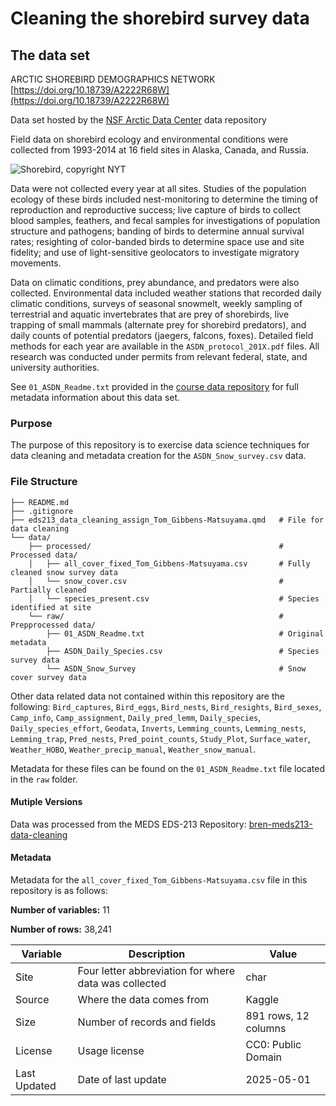 # Cleaning the shorebird survey data 


## The data set

ARCTIC SHOREBIRD DEMOGRAPHICS NETWORK [https://doi.org/10.18739/A2222R68W](https://doi.org/10.18739/A2222R68W)

Data set hosted by the [NSF Arctic Data Center](https://arcticdata.io) data repository 

Field data on shorebird ecology and environmental conditions were collected from 1993-2014 at 16 field sites in Alaska, Canada, and Russia.

![Shorebird, copyright NYT](https://static01.nyt.com/images/2017/09/10/nyregion/10NATURE1/10NATURE1-superJumbo.jpg?quality=75&auto=webp)

Data were not collected every year at all sites. Studies of the population ecology of these birds included nest-monitoring to determine the timing of reproduction and reproductive success; live capture of birds to collect blood samples, feathers, and fecal samples for investigations of population structure and pathogens; banding of birds to determine annual survival rates; resighting of color-banded birds to determine space use and site fidelity; and use of light-sensitive geolocators to investigate migratory movements. 

Data on climatic conditions, prey abundance, and predators were also collected. Environmental data included weather stations that recorded daily climatic conditions, surveys of seasonal snowmelt, weekly sampling of terrestrial and aquatic invertebrates that are prey of shorebirds, live trapping of small mammals (alternate prey for shorebird predators), and daily counts of potential predators (jaegers, falcons, foxes). Detailed field methods for each year are available in the `ASDN_protocol_201X.pdf` files. All research was conducted under permits from relevant federal, state, and university authorities.

See `01_ASDN_Readme.txt` provided in the [course data repository](https://github.com/UCSB-Library-Research-Data-Services/bren-meds213-spring-2024-class-data) for full metadata information about this data set.

### Purpose 
The purpose of this repository is to exercise data science techniques for data cleaning and metadata creation for the `ASDN_Snow_survey.csv` data. 

### File Structure

```
├── README.md
├── .gitignore
├── eds213_data_cleaning_assign_Tom_Gibbens-Matsuyama.qmd   # File for data cleaning
└── data/
    ├── processed/                                          # Processed data/
    │   ├── all_cover_fixed_Tom_Gibbens-Matsuyama.csv       # Fully cleaned snow survey data
    │   └── snow_cover.csv                                  # Partially cleaned
    │   └── species_present.csv                             # Species identified at site 
    └── raw/                                                # Prepprocessed data/
        ├── 01_ASDN_Readme.txt                              # Original metadata
        ├── ASDN_Daily_Species.csv                          # Species survey data
        └── ASDN_Snow_Survey                                # Snow cover survey data
```
Other data related data not contained within this repository are the following: `Bird_captures`, `Bird_eggs`, `Bird_nests`, `Bird_resights`, `Bird_sexes`, `Camp_info`, `Camp_assignment`, `Daily_pred_lemm`, `Daily_species`, `Daily_species_effort`, `Geodata`, `Inverts`, `Lemming_counts`,  `Lemming_nests`, `Lemming_trap`, `Pred_nests`, `Pred_point_counts`, `Study_Plot`, `Surface_water`, `Weather_HOBO`, `Weather_precip_manual`, `Weather_snow_manual`. 

Metadata for these files can be found on the `01_ASDN_Readme.txt` file located in the `raw` folder. 

#### Mutiple Versions
Data was processed from the MEDS EDS-213 Repository: [bren-meds213-data-cleaning](https://github.com/UCSB-Library-Research-Data-Services/bren-meds213-data-cleaning)

#### Metadata
Metadata for the `all_cover_fixed_Tom_Gibbens-Matsuyama.csv` file in this repository is as follows:

**Number of variables:** 11

**Number of rows:** 38,241

| Variable         | Description                        | Value               |
|---------------|------------------------------------|-----------------------|
| Site          | Four letter abbreviation for where data was collected                | char      |
| Source        | Where the data comes from          | Kaggle                |
| Size          | Number of records and fields       | 891 rows, 12 columns  |
| License       | Usage license                      | CC0: Public Domain    |
| Last Updated  | Date of last update                | 2025-05-01            |






